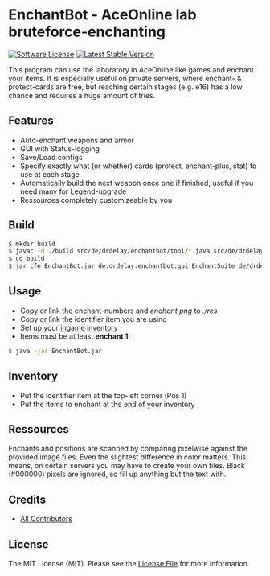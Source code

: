 # EnchantBot - AceOnline lab bruteforce-enchanting

[![Software License][ico-license]](LICENSE.md)
[![Latest Stable Version][ico-githubversion]][link-releases]

This program can use the laboratory in AceOnline like games and enchant your items.
It is especially useful on private servers, where enchant- & protect-cards are free, but reaching certain stages (e.g. e16) has a low chance and requires a huge amount of tries.

## Features

* Auto-enchant weapons and armor
* GUI with Status-logging
* Save/Load configs
* Specify exactly what (or whether) cards (protect, enchant-plus, stat) to use at each stage
* Automatically build the next weapon once one if finished, useful if you need many for Legend-upgrade
* Ressources completely customizeable by you

## Build

``` bash
$ mkdir build
$ javac -d ./build src/de/drdelay/enchantbot/tool/*.java src/de/drdelay/enchantbot/gui/*.java
$ cd build
$ jar cfe EnchantBot.jar de.drdelay.enchantbot.gui.EnchantSuite de/drdelay/enchantbot/*
```

## Usage

* Copy or link the enchant-numbers and *enchant.png* to *./res*
* Copy or link the identifier item you are using
* Set up your [ingame inventory](#inventory)
* Items must be at least **enchant 1**!
``` bash
$ java -jar EnchantBot.jar
```

## Inventory

* Put the identifier item at the top-left corner (Pos 1)
* Put the items to enchant at the end of your inventory

## Ressources

Enchants and positions are scanned by comparing pixelwise against the provided image files. Even the slightest difference in color matters.
This means, on certain servers you may have to create your own files. Black (#000000) pixels are ignored, so fill up anything but the text with.

## Credits

- [All Contributors][link-contributors]

## License

The MIT License (MIT). Please see the [License File](LICENSE.md) for more information.

[ico-license]: https://img.shields.io/badge/license-MIT-brightgreen.svg?style=flat-square
[ico-githubversion]: https://poser.pugx.org/DrDelay/EnchantBot/v/stable

[link-releases]: https://github.com/DrDelay/EnchantBot/releases
[link-contributors]: ../../contributors
